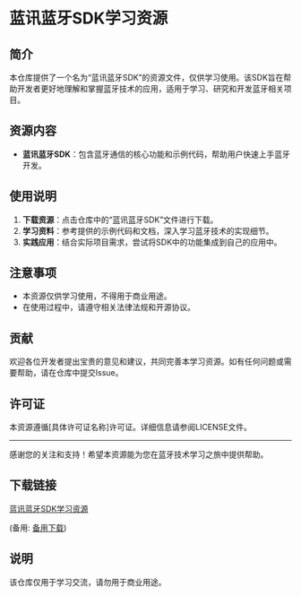 # 蓝讯蓝牙SDK学习资源

## 简介
本仓库提供了一个名为“蓝讯蓝牙SDK”的资源文件，仅供学习使用。该SDK旨在帮助开发者更好地理解和掌握蓝牙技术的应用，适用于学习、研究和开发蓝牙相关项目。

## 资源内容
- **蓝讯蓝牙SDK**：包含蓝牙通信的核心功能和示例代码，帮助用户快速上手蓝牙开发。

## 使用说明
1. **下载资源**：点击仓库中的“蓝讯蓝牙SDK”文件进行下载。
2. **学习资料**：参考提供的示例代码和文档，深入学习蓝牙技术的实现细节。
3. **实践应用**：结合实际项目需求，尝试将SDK中的功能集成到自己的应用中。

## 注意事项
- 本资源仅供学习使用，不得用于商业用途。
- 在使用过程中，请遵守相关法律法规和开源协议。

## 贡献
欢迎各位开发者提出宝贵的意见和建议，共同完善本学习资源。如有任何问题或需要帮助，请在仓库中提交Issue。

## 许可证
本资源遵循[具体许可证名称]许可证。详细信息请参阅LICENSE文件。

---
感谢您的关注和支持！希望本资源能为您在蓝牙技术学习之旅中提供帮助。

## 下载链接
[蓝讯蓝牙SDK学习资源](https://pan.quark.cn/s/ad2cb9140c4d) 

(备用: [备用下载](https://pan.baidu.com/s/1Vmd33p46d7f3zfE_jTODZw?pwd=1234))

## 说明

该仓库仅用于学习交流，请勿用于商业用途。
